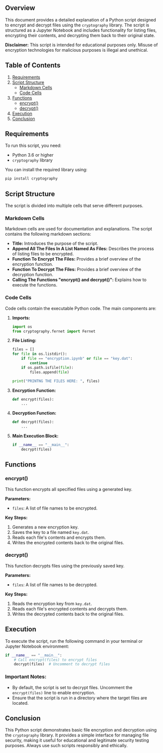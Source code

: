 ## Overview

This document provides a detailed explanation of a Python script designed to encrypt and decrypt files using the `cryptography` library. The script is structured as a Jupyter Notebook and includes functionality for listing files, encrypting their contents, and decrypting them back to their original state. 

**Disclaimer:** This script is intended for educational purposes only. Misuse of encryption technologies for malicious purposes is illegal and unethical.

## Table of Contents

1. [Requirements](#requirements)
2. [Script Structure](#script-structure)
   - [Markdown Cells](#markdown-cells)
   - [Code Cells](#code-cells)
3. [Functions](#functions)
   - [encrypt()](#encrypt)
   - [decrypt()](#decrypt)
4. [Execution](#execution)
5. [Conclusion](#conclusion)

## Requirements

To run this script, you need:
- Python 3.6 or higher
- `cryptography` library

You can install the required library using:
```bash
pip install cryptography
```

## Script Structure

The script is divided into multiple cells that serve different purposes.

### Markdown Cells

Markdown cells are used for documentation and explanations. The script contains the following markdown sections:

- **Title:** Introduces the purpose of the script.
- **Append All The Files In A List Named As Files:** Describes the process of listing files to be encrypted.
- **Function To Encrypt The Files:** Provides a brief overview of the encryption function.
- **Function To Decrypt The Files:** Provides a brief overview of the decryption function.
- **Calling The Functions "encrypt() and decrypt()":** Explains how to execute the functions.

### Code Cells

Code cells contain the executable Python code. The main components are:

1. **Imports:**
   ```python
   import os
   from cryptography.fernet import Fernet
   ```

2. **File Listing:**
   ```python
   files = []
   for file in os.listdir():
       if file == "encryption.ipynb" or file == "key.dat":
           continue
       if os.path.isfile(file):
           files.append(file)

   print("PRINTNG THE FILES HERE: ", files)
   ```

3. **Encryption Function:**
   ```python
   def encrypt(files):
       ...
   ```

4. **Decryption Function:**
   ```python
   def decrypt(files):
       ...
   ```

5. **Main Execution Block:**
   ```python
   if __name__ == "__main__":
       decrypt(files)
   ```

## Functions

### encrypt()

This function encrypts all specified files using a generated key. 

**Parameters:**
- `files`: A list of file names to be encrypted.

**Key Steps:**
1. Generates a new encryption key.
2. Saves the key to a file named `key.dat`.
3. Reads each file's contents and encrypts them.
4. Writes the encrypted contents back to the original files.

### decrypt()

This function decrypts files using the previously saved key.

**Parameters:**
- `files`: A list of file names to be decrypted.

**Key Steps:**
1. Reads the encryption key from `key.dat`.
2. Reads each file's encrypted contents and decrypts them.
3. Writes the decrypted contents back to the original files.

## Execution

To execute the script, run the following command in your terminal or Jupyter Notebook environment:

```python
if __name__ == "__main__":
    # Call encrypt(files) to encrypt files
    decrypt(files)  # Uncomment to decrypt files
```

### Important Notes:
- By default, the script is set to decrypt files. Uncomment the `encrypt(files)` line to enable encryption.
- Ensure that the script is run in a directory where the target files are located.

## Conclusion

This Python script demonstrates basic file encryption and decryption using the `cryptography` library. It provides a simple interface for managing file security, making it useful for educational and legitimate security testing purposes. Always use such scripts responsibly and ethically.
